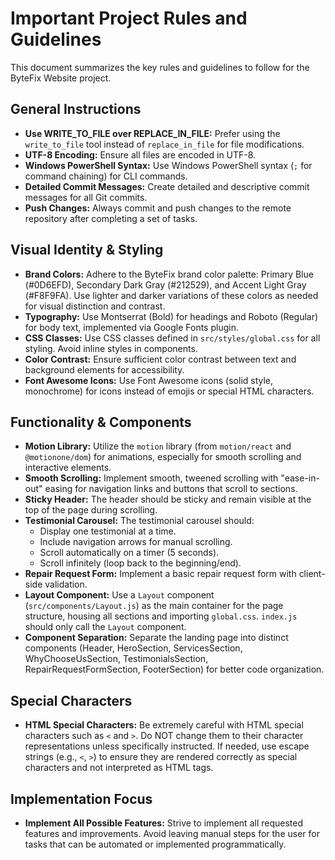 # Important Project Rules and Guidelines

This document summarizes the key rules and guidelines to follow for the ByteFix Website project.

## General Instructions

*   **Use WRITE_TO_FILE over REPLACE_IN_FILE:** Prefer using the `write_to_file` tool instead of `replace_in_file` for file modifications.
*   **UTF-8 Encoding:** Ensure all files are encoded in UTF-8.
*   **Windows PowerShell Syntax:** Use Windows PowerShell syntax (`;` for command chaining) for CLI commands.
*   **Detailed Commit Messages:** Create detailed and descriptive commit messages for all Git commits.
*   **Push Changes:** Always commit and push changes to the remote repository after completing a set of tasks.

## Visual Identity & Styling

*   **Brand Colors:** Adhere to the ByteFix brand color palette: Primary Blue (#0D6EFD), Secondary Dark Gray (#212529), and Accent Light Gray (#F8F9FA). Use lighter and darker variations of these colors as needed for visual distinction and contrast.
*   **Typography:** Use Montserrat (Bold) for headings and Roboto (Regular) for body text, implemented via Google Fonts plugin.
*   **CSS Classes:** Use CSS classes defined in `src/styles/global.css` for all styling. Avoid inline styles in components.
*   **Color Contrast:** Ensure sufficient color contrast between text and background elements for accessibility.
*   **Font Awesome Icons:** Use Font Awesome icons (solid style, monochrome) for icons instead of emojis or special HTML characters.

## Functionality & Components

*   **Motion Library:** Utilize the `motion` library (from `motion/react` and `@motionone/dom`) for animations, especially for smooth scrolling and interactive elements.
*   **Smooth Scrolling:** Implement smooth, tweened scrolling with "ease-in-out" easing for navigation links and buttons that scroll to sections.
*   **Sticky Header:** The header should be sticky and remain visible at the top of the page during scrolling.
*   **Testimonial Carousel:** The testimonial carousel should:
    *   Display one testimonial at a time.
    *   Include navigation arrows for manual scrolling.
    *   Scroll automatically on a timer (5 seconds).
    *   Scroll infinitely (loop back to the beginning/end).
*   **Repair Request Form:** Implement a basic repair request form with client-side validation.
*   **Layout Component:** Use a `Layout` component (`src/components/Layout.js`) as the main container for the page structure, housing all sections and importing `global.css`. `index.js` should only call the `Layout` component.
*   **Component Separation:** Separate the landing page into distinct components (Header, HeroSection, ServicesSection, WhyChooseUsSection, TestimonialsSection, RepairRequestFormSection, FooterSection) for better code organization.

## Special Characters

*   **HTML Special Characters:** Be extremely careful with HTML special characters such as `<` and `>`. Do NOT change them to their character representations unless specifically instructed. If needed, use escape strings (e.g., `<`, `>`) to ensure they are rendered correctly as special characters and not interpreted as HTML tags.

## Implementation Focus

*   **Implement All Possible Features:** Strive to implement all requested features and improvements. Avoid leaving manual steps for the user for tasks that can be automated or implemented programmatically.

